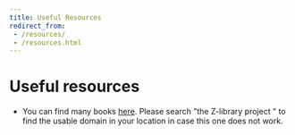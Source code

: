 ```yaml
---
title: Useful Resources
redirect_from: 
 - /resources/
 - /resources.html
---
```



# Useful resources

- You can find many books [here](https://z-lib.org). Please search "the Z-library project " to find the usable domain in your location in case this one does not work.